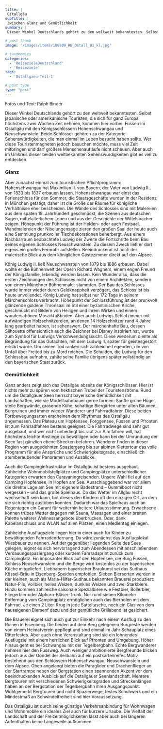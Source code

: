 ```yaml
---
title: |
 Ostallgäu
subTitle: |
 Zwischen Glanz und Gemütlichkeit
summary: |
 Dieser Winkel Deutschlands gehört zu den weltweit bekanntesten. Selbst japanische oder amerikanische Touristen, die sich für ganz Europa höchstens zwei Wochen Zeit nehmen, kommen hier vorbei: Füssen im Ostallgäu mit den Königsschlössern Hohenschwangau und Neuschwanstein. Beide Schlösser gehören zu 

# post thumb
image: '/images/items/100809_RB_Ostall_01_kl.jpg'

# taxonomies
categories: 
  - 'ReisezieleDeutschland'
  - 'Reiseziele'
tags:
  - 'Ostallgaeu-Teil-1'

# post type
type: "post"
---
```


Fotos und Text: Ralph Binder 

Dieser Winkel Deutschlands gehört zu den weltweit bekanntesten. Selbst japanische oder amerikanische Touristen, die sich für ganz Europa höchstens zwei Wochen Zeit nehmen, kommen hier vorbei: Füssen im Ostallgäu mit den Königsschlössern Hohenschwangau und Neuschwanstein. Beide Schlösser gehören zu der Kategorie Sehenswürdigkeiten, die man einmal im Leben besucht haben sollte. Wer diese Touristenmagneten jedoch besuchen möchte, muss viel Zeit mitbringen und darf größere Menschenaufläufe nicht scheuen. Aber auch im Umkreis dieser beiden weltbekannten Sehenswürdigkeiten gibt es viel zu entdecken.  

### Glanz

Aber zunächst einmal zum touristischen Pflichtprogramm: Hohenschwangau hat Maximilian II. von Bayern, der Vater von Ludwig II., von 1833 bis 1837 erbauen lassen. Hohenschwangau war einst das Ferienschloss für den Sommer, die Staatsgeschäfte wurden in der Residenz in München getätigt, daher ist die Größe der Räume für königliche Verhältnisse eher bescheiden. Die Wände des Schlosses sind mit Malereien aus dem späten 19. Jahrhundert geschmückt, die Szenen aus deutschen Sagen, mittelalterlichem Leben und aus der Geschichte der Wittelsbacher zeigen. Höhepunkt der Führung ist der Helden- oder auch Festsaal. Wandmalereien der Nibelungensage zieren den großen Saal der heute auch eine Sammlung prunkvoller Tischdekorationen beherbergt. Aus einem Nachbarraum beobachtete Ludwig der Zweite die Fortschritte beim Bau seines eigenen Schlosses Neuschwanstein. Zu diesem Zweck ließ er dort eigens ein großes Fernrohr aufstellen. Beeindruckend ist auch der malerische Blick aus dem königlichen Gästezimmer direkt auf den Alpsee.  

 König Ludwig II. ließ Neuschwanstein von 1879 bis 1886 erbauen. Dabei wollte er die Bühnenwelt der Opern Richard Wagners, einem engen Freund der Königsfamilie, lebendig werden lassen. Kein Wunder also, dass die ersten Zeichnungen des Schlosses nicht von einem Architekten, sondern von einem Münchner Bühnenmaler stammten. Der Bau des Schlosses wurde immer wieder durch Geldknappheit verzögert, das Schloss ist bis heute unvollendet. König Ludwig hat selbst nur 172 Tage in seinem Märchenschloss verbracht. Höhepunkt der Schlossführung ist der prunkvoll glänzende goldene Thronsaal im Stil einer byzantinischen Kirche, geschmückt mit Bildern von Heiligen und ihrem Wirken und einem wunderschönen Mosaikfußboden. Aber auch Ludwigs Schlafzimmer mit aufwändigen Holzschnitzereien, an denen 14 Holzschnitzer rund 4 Jahre lang gearbeitet haben, ist sehenswert. Der märchenhafte Bau, dessen Silhouette offensichtlich auch die Zeichner bei Disney inspiriert hat, wurde zum Symbol für Ludwigs Verschwendungssucht. Diese wiederum diente als Begründung für das Gutachten, mit dem Ludwig II. später für geistesgestört erklärt wurde. Um seinen Tod ranken sich zahlreiche Legenden, die von Unfall über Freitod bis zu Mord reichen. Die Schulden, die Ludwig für den Schlossbau aufnahm, zahlte seine Familie übrigens später vollständig an den bayerischen Staat zurück.  

### Gemütlichkeit

Ganz anders zeigt sich das Ostallgäu abseits der Königsschlösser. Hier ist nichts mehr zu spüren vom hektischen Trubel der Touristenströme. Rund um die Ostallgäuer Seen herrscht bayerische Gemütlichkeit mit Landschaften, wie sie Modellbahnbauer gerne formen: Sanfte grüne Hügel, steile Bergwände, grasende Kühe, schattige Biergärten unter alten Bäumen, Burgruinen und immer wieder Wanderer und Fahrradfahrer. Diese beiden Fortbewegungsarten erscheinen dem Rhythmus des Ostallgäu angemessen. Das Plateau um Hopfensee, Forggensee, Füssen und Pfronten ist zum Fahrradfahren bestens geeignet. Die Fahrradwege sind sehr gut ausgebaut, und wer nicht unbedingt bis rauf zur Alm fahren will, hat höchstens leichte Anstiege zu bewältigen oder kann bei der Umrundung der Seen fast gänzlich ebene Strecken befahren. Wanderer finden in dieser Region vom ausgedehnten Spaziergang bis zur alpinen Klettertour das volle Programm für alle Ansprüche und Schwierigkeitsgrade, einschließlich atemberaubender Panoramen und Ausblicke.  

 Auch die Campinginfrastruktur im Ostallgäu ist bestens ausgebaut. Zahlreiche Wohnmobilstellplätze und Campingplätze unterschiedlicher Kategorien erwarten den Caravaningreisenden. Unsere Wahl fiel auf den Camping Hopfensee, in Hopfen am See. Ausschlaggebend war vor allem die direkte Lage am See mit eigenem Badestrand – Gummiboot nicht vergessen – und das große Spielhaus. Da das Wetter im Allgäu recht wechselhaft sein kann, bot dieses den Kindern oft den einzigen Ort, an dem sie sich richtig austoben konnten. Dadurch war das Spielhaus auch an Regentagen ein Garant für weiterhin heitere Urlaubsstimmung. Erwachsene können trübes Wetter dagegen mit Sauna, Massagen und einer breiten Palette weiterer Wellnessangebote überbrücken. Oder, dank Kabelanschluss und WLAN auf allen Plätzen, einen Medientag einlegen.  

 Zahlreiche Ausflugsziele liegen hier in einer auch für Kinder zu bewältigenden Fahrradentfernung. Da wäre zunächst das Ausflugslokal Wiesbauer zu nennen. Auf der gegenüber liegenden Seite des Sees gelegen, eignet es sich hervorragend zum Abendessen mit anschließendem Verdauungsspaziergang oder kurzem Fahrradsprint zurück zum Campinglatz. Ein imposanter Blick auf den Hopfensee, die Burg Füssen, Schloss Neuschwanstein und die Berge wird kostenlos zu der bayerischen Küche mitgeliefert. Liebhabern bayerischer Braukunst sei das Sudhaus Kössel-Bräu in Eisenberg-Speiden empfohlen. Sieben Biersorten werden in der kleinen, auch als Maria-Hilfer-Sudhaus bekannten Brauerei produziert: Natur-Pils, Vollbier, helles Weizen, dunkles Weizen und zwei Starkbiere. Hinzu kommen zahlreiche saisonale Spezialbiere wie Festbier, Böllerbier, Fliegerbier oder Alphorn-Bläser-Trunk. Nur rund sieben Kilometer Entfernung vom Campingplatz ermöglichen auch das Bierholen mit dem Fahrrad. Je einen 2 Liter-Krug in jede Satteltasche, noch ein Glas von dem hauseigenen Biersenf dazu und der gemütliche Grillabend ist gesichert.  

 Die Brauerei eignet sich auch gut zur Einkehr nach einem Ausflug zu den Ruinen in Eisenberg. Die beiden auf dem Berg gelegenen Burgreste werden von einem Heimatverein gepflegt und sind einmal im Jahr Schauplatz eines Ritterfestes. Aber auch ohne Veranstaltung sind sie ein lohnendes Ausflugziel mit einem herrlichen Blick auf Pfronten und Umgebung. Höher hinaus geht es bei Schwangau mit der Tegelbergbahn. Echte Bergwanderer nehmen hier den Fussweg. Auch weniger ambitionierte Bergfreunde blicken jedoch aus der Gondel der Seilbahn auf ein postkartenreifes Motiv bestehend aus den Schlössern Hohenschwangau, Neuschwanstein und dem Alpsee. Oben angelangt bieten die Paraglider und Drachenflieger an der Startrampe neben der Bergstation einen spannenden Akzent vor dem beeindruckenden Ausblick auf die Ostallgäuer Seenlandschaft. Mehrere Bergtouren mit verschiedenen Schwierigkeitsgraden und Streckenlängen haben an der Bergstation der Tegelbergbahn ihren Ausgangspunkt. Wohlgemerkt Bergtouren und nicht Spazierwege, festes Schuhwerk und ein Mindestmaß an Schwindelfreiheit sind hier Voraussetzung.  

 Das Ostallgäu ist durch seine günstige Verkehrsanbindung für Wohnwagen und Wohnmobile ein ideales Ziel auch für kürzere Urlaube. Die Vielfalt der Landschaft und der Freizeitmöglichkeiten lässt aber auch bei längeren Aufenthalten keine Langeweile aufkommen.